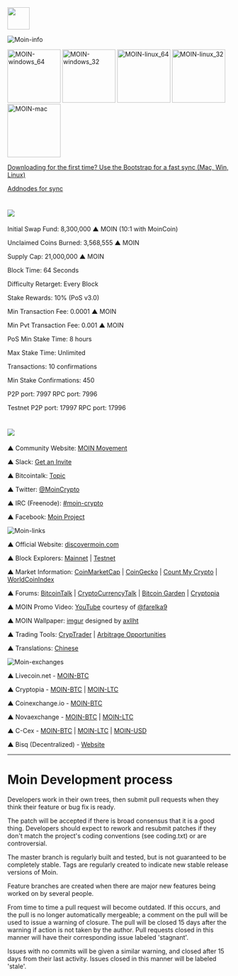 <img height="50px;" src="https://discovermoin.com/images/logo_sml_blk_txt.png">

![Moin-info](https://i.imgur.com/tAcnr9w.jpg)

<a href="https://github.com/MOIN/moin/releases/latest"><img height="120px" alt="MOIN-windows_64" src="https://i.imgur.com/7MtpCQu.png"></a>
<a href="https://github.com/MOIN/moin/releases/latest"><img height="120px" alt="MOIN-windows_32" src="https://i.imgur.com/HGpTxEQ.png"></a>
<a href="https://github.com/MOIN/moin/releases/latest"><img height="120px" alt="MOIN-linux_64" src="https://i.imgur.com/gBDGTA8.png"></a>
<a href="https://github.com/MOIN/moin/releases/latest"><img height="120px" alt="MOIN-linux_32" src="https://i.imgur.com/ttTzwzH.png"></a>
<a href="https://discovermoin.com/moin-1.2.0.0-osx.dmg"><img height="120px" alt="MOIN-mac" src="https://i.imgur.com/2FM3NIZ.png"></a>

 [Downloading for the first time? Use the Bootstrap for a fast sync (Mac, Win, Linux)](https://github.com/MOIN/MOIN-Bootstrap)

[Addnodes for sync](https://discovermoin.com/nodes.txt)


# <img src="https://i.imgur.com/bN0DFFP.png">

Initial Swap Fund: 8,300,000 ▲ MOIN (10:1 with MoinCoin)

Unclaimed Coins Burned: 3,568,555 ▲ MOIN

Supply Cap: 21,000,000 ▲ MOIN

Block Time: 64 Seconds

Difficulty Retarget: Every Block

Stake Rewards: 10% (PoS v3.0)

Min Transaction Fee: 0.0001 ▲ MOIN

Min Pvt Transaction Fee: 0.001 ▲ MOIN

PoS Min Stake Time: 8 hours

Max Stake Time: Unlimited

Transactions: 10 confirmations

Min Stake Confirmations: 450

P2P port: 7997 RPC port: 7996

Testnet P2P port: 17997 RPC port: 17996

# <img src="http://i.imgur.com/0XW4uuk.png">

▲ Community Website: [MOIN Movement](http://www.moinmovement.org/)

▲ Slack: [Get an Invite](https://discovermoin.herokuapp.com/)

▲ Bitcointalk: [Topic](https://bitcointalk.org/index.php?topic=1237881.0)

▲ Twitter: [@MoinCrypto](https://twitter.com/MoinCrypto)

▲ IRC (Freenode): [#moin-crypto](http://www.moinmovement.org/chatroom.html)

▲ Facebook: [Moin Project](https://www.facebook.com/moinproject/)


![Moin-links](http://i.imgur.com/X43vOaJ.png)

 ▲ Official Website: [discovermoin.com](http://discovermoin.com)


▲ Block Explorers: [Mainnet](http://explorer.discovermoin.com/)  |  [Testnet](http://testnet.discovermoin.com/)


▲ Market Information: [CoinMarketCap](http://coinmarketcap.com/currencies/moin/)  |  [CoinGecko](https://www.coingecko.com/en/coins/moin)  |  [Count My Crypto](http://www.countmycrypto.com/)  |  [WorldCoinIndex](http://www.worldcoinindex.com/coin/moin)


▲ Forums: [BitcoinTalk](bitcointalk.org/index.php?topic=1237881.0) | [CryptoCurrencyTalk](https://cryptocurrencytalk.com/topic/42679-%F0%9F%94%84%F0%9F%94%84%F0%9F%94%84-%E2%80%95%E2%80%95%E2%80%95%E2%80%95%E2%80%95%E2%80%95%E2%80%95%E2%80%95%E2%80%95-%E2%96%B2-moin-%E2%80%95%E2%80%95%E2%80%95%E2%80%95%E2%80%95%E2%80%95%E2%80%95%E2%80%95%E2%80%95-%F0%9F%94%84%F0%9F%94%84%F0%9F%94%84/)  |  [Bitcoin Garden](https://bitcoingarden.org/forum/index.php?topic=5418.0)  |  [Cryptopia](https://www.cryptopia.co.nz/Forum/Thread/612)


▲ MOIN Promo Video: [YouTube](https://youtu.be/tDdkVhmu96o) courtesy of [@farelka9](https://twitter.com/farelka9)


▲ MOIN Wallpaper: [imgur](http://imgur.com/nBjlnXE) designed by [axllht](https://bitcointalk.org/index.php?action=profile;u=536797)


▲ Trading Tools: [CrypTrader](https://cryptrader.com/charts/ccex/moin/btc)  |  [Arbitrage Opportunities](https://www.cryptopia.co.nz/Arbitrage)


▲ Translations: [Chinese](https://bitcointalk.org/index.php?topic=1384343.0)

![Moin-exchanges](http://i.imgur.com/KVWP1QZ.png)

▲ Livecoin.net  -  [MOIN-BTC](https://www.livecoin.net/trade/index?currencyPair=MOIN%2FBTC)

▲ Cryptopia  -  [MOIN-BTC](https://www.cryptopia.co.nz/Exchange/?market=MOIN_BTC)  |  [MOIN-LTC](https://www.cryptopia.co.nz/Exchange/?market=MOIN_LTC)

▲ Coinexchange.io  -  [MOIN-BTC](https://www.coinexchange.io/market/MOIN/BTC)

▲ Novaexchange  -  [MOIN-BTC](https://novaexchange.com/market/BTC_MOIN/)  |  [MOIN-LTC](https://novaexchange.com/market/LTC_MOIN/)

▲ C-Cex  -  [MOIN-BTC](https://c-cex.com/?p=moin-btc)  |  [MOIN-LTC](https://c-cex.com/?p=moin-ltc)  |  [MOIN-USD](https://c-cex.com/?p=moin-ltc)

▲ Bisq (Decentralized)  -  [Website](https://bisq.network)

-------------------

# Moin Development process

Developers work in their own trees, then submit pull requests when they think their feature or bug fix is ready.

The patch will be accepted if there is broad consensus that it is a good thing. Developers should expect to rework and resubmit patches if they don't match the project's coding conventions (see coding.txt) or are controversial.

The master branch is regularly built and tested, but is not guaranteed to be completely stable. Tags are regularly created to indicate new stable release versions of Moin.

Feature branches are created when there are major new features being worked on by several people.

From time to time a pull request will become outdated. If this occurs, and the pull is no longer automatically mergeable; a comment on the pull will be used to issue a warning of closure. The pull will be closed 15 days after the warning if action is not taken by the author. Pull requests closed in this manner will have their corresponding issue labeled 'stagnant'.

Issues with no commits will be given a similar warning, and closed after 15 days from their last activity. Issues closed in this manner will be labeled 'stale'.
